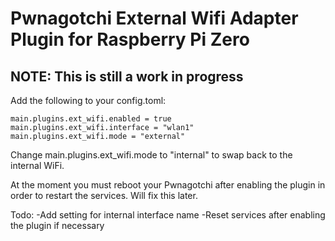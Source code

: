 # Pwnagotchi External Wifi Adapter Plugin for Raspberry Pi Zero

## NOTE: This is still a work in progress

Add the following to your config.toml:
```
main.plugins.ext_wifi.enabled = true
main.plugins.ext_wifi.interface = "wlan1"
main.plugins.ext_wifi.mode = "external"
```
Change main.plugins.ext_wifi.mode to "internal" to swap back to the internal WiFi.

At the moment you must reboot your Pwnagotchi after enabling the plugin in order to restart the services. Will fix this later. 

Todo:
-Add setting for internal interface name
-Reset services after enabling the plugin if necessary

